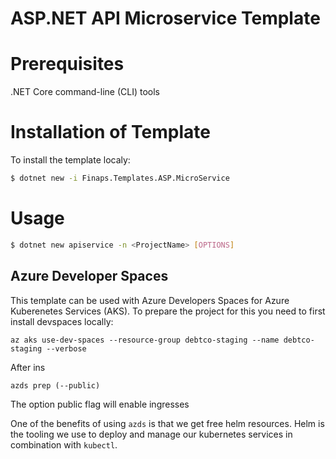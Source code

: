# ASP.NET API Microservice Template

# Prerequisites 
.NET Core command-line (CLI) tools


# Installation of Template

To install the template localy:

```sh
$ dotnet new -i Finaps.Templates.ASP.MicroService
```

# Usage

```sh
$ dotnet new apiservice -n <ProjectName> [OPTIONS]
```

## Azure Developer Spaces

This template can be used with Azure Developers Spaces for Azure Kuberenetes Services (AKS). To prepare the project for this you need to first install devspaces locally:

```shell
az aks use-dev-spaces --resource-group debtco-staging --name debtco-staging --verbose
```

After ins

```shell
azds prep (--public)
```

The option public flag will enable ingresses

One of the benefits of using `azds` is that we get free helm resources. Helm is the tooling we use to deploy and manage our kubernetes services in combination with `kubectl`.
